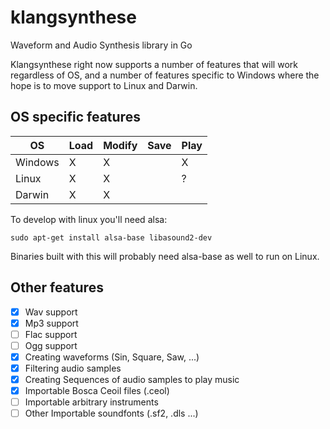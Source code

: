 # klangsynthese
Waveform and Audio Synthesis library in Go

Klangsynthese right now supports a number of features that will work regardless of OS,
and a number of features specific to Windows where the hope is to move support to Linux
and Darwin.

## OS specific features

| OS       | Load | Modify | Save   | Play |
| -------- | ---- | ------ | ------ | ---- |
| Windows  | X    | X      |        |  X   |
| Linux    | X    | X      |        |  ?   |
| Darwin   | X    | X      |        |      |

To develop with linux you'll need alsa:

`sudo apt-get install alsa-base libasound2-dev`

Binaries built with this will probably need alsa-base as well to run on Linux.

## Other features

- [x] Wav support
- [x] Mp3 support
- [ ] Flac support
- [ ] Ogg support
- [x] Creating waveforms (Sin, Square, Saw, ...)
- [x] Filtering audio samples
- [x] Creating Sequences of audio samples to play music
- [x] Importable Bosca Ceoil files (.ceol)
- [ ] Importable arbitrary instruments
- [ ] Other Importable soundfonts (.sf2, .dls ...)

